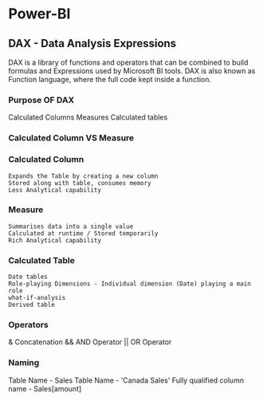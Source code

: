 # **Power-BI**

## **DAX** - Data Analysis Expressions

DAX is a library of functions and operators that can be combined to build formulas and Expressions used by Microsoft BI tools.
DAX is also known as Function language, where the full code kept inside a function.

### **Purpose OF DAX** 
  Calculated Columns
  Measures
  Calculated tables

### **Calculated Column  VS Measure**

  ### **Calculated Column**
    Expands the Table by creating a new column
    Stored along with table, consumes memory
    Less Analytical capability

  ### **Measure**
    Summarises data into a single value
    Calculated at runtime / Stored temporarily
    Rich Analytical capability

  ### **Calculated Table**
    Date tables
    Role-playing Dimensions - Individual dimension (Date) playing a main role
    what-if-analysis
    Derived table

### Operators

  & Concatenation
  && AND Operator
  || OR Operator

### Naming

  Table Name   - Sales
  Table Name   - 'Canada Sales'
  Fully qualified column name - Sales[amount]
  
    


